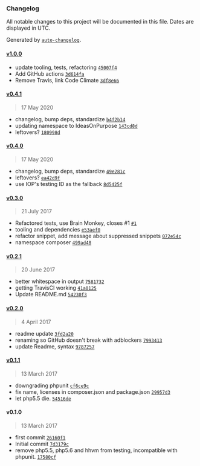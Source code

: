 ### Changelog

All notable changes to this project will be documented in this file. Dates are displayed in UTC.

Generated by [`auto-changelog`](https://github.com/CookPete/auto-changelog).

#### [v1.0.0](https://github.com/ideasonpurpose/wp-google-analytics/compare/v0.4.1...v1.0.0)

- update tooling, tests, refactoring [`45007f4`](https://github.com/ideasonpurpose/wp-google-analytics/commit/45007f40de2fe90eb6ca7d5aef21e6a7c2097698)
- Add GitHub actions [`3d614fa`](https://github.com/ideasonpurpose/wp-google-analytics/commit/3d614fa98d97591c08aa96691d8eb9db38ade153)
- Remove Travis, link Code Climate [`3df8e66`](https://github.com/ideasonpurpose/wp-google-analytics/commit/3df8e66143e2b0133f343265d186403da67a9fc2)

#### [v0.4.1](https://github.com/ideasonpurpose/wp-google-analytics/compare/v0.4.0...v0.4.1)

> 17 May 2020

- changelog, bump deps, standardize [`b4f2b14`](https://github.com/ideasonpurpose/wp-google-analytics/commit/b4f2b1419c4c619615e7e6340682c5369e90ec25)
- updating namespace to IdeasOnPurpose [`143cd8d`](https://github.com/ideasonpurpose/wp-google-analytics/commit/143cd8d96eeef0b5f38c05fee61ef4aaa24a39c8)
- leftovers? [`180998d`](https://github.com/ideasonpurpose/wp-google-analytics/commit/180998dc33620f5c67e0bb94f75204689a6a8175)

#### [v0.4.0](https://github.com/ideasonpurpose/wp-google-analytics/compare/v0.3.0...v0.4.0)

> 17 May 2020

- changelog, bump deps, standardize [`49e281c`](https://github.com/ideasonpurpose/wp-google-analytics/commit/49e281c33b2a01801ab61f3cacacfd6e28d6a9e0)
- leftovers? [`ea42d9f`](https://github.com/ideasonpurpose/wp-google-analytics/commit/ea42d9fe6ae80ace264935354aadfddd50c731bc)
- use IOP's testing ID as the fallback [`8d5425f`](https://github.com/ideasonpurpose/wp-google-analytics/commit/8d5425f660d97b5e8ac88189c43a3f4b141464a6)

#### [v0.3.0](https://github.com/ideasonpurpose/wp-google-analytics/compare/v0.2.1...v0.3.0)

> 21 July 2017

- Refactored tests, use Brain Monkey, closes #1 [`#1`](https://github.com/ideasonpurpose/wp-google-analytics/issues/1)
- tooling and dependencies [`e53aef0`](https://github.com/ideasonpurpose/wp-google-analytics/commit/e53aef003d06fa178ecd72084cd1501b77eaaa9f)
- refactor snippet, add message about suppressed snippets [`072e54c`](https://github.com/ideasonpurpose/wp-google-analytics/commit/072e54cc02e286210b7ce49b33f10a309539f696)
- namespace composer [`499ad48`](https://github.com/ideasonpurpose/wp-google-analytics/commit/499ad480a03870aa301db4aeeb422c25985a8cc0)

#### [v0.2.1](https://github.com/ideasonpurpose/wp-google-analytics/compare/v0.2.0...v0.2.1)

> 20 June 2017

- better whitespace in output [`7581732`](https://github.com/ideasonpurpose/wp-google-analytics/commit/7581732742b048c90bde755c8d9cd603ab0cbbbb)
- getting TravisCI working [`41a0125`](https://github.com/ideasonpurpose/wp-google-analytics/commit/41a01255d7ff92fad53df752b0c9a94d44a58631)
- Update README.md [`54230f3`](https://github.com/ideasonpurpose/wp-google-analytics/commit/54230f3aff68c1b9137d806e8667b08c78d70af3)

#### [v0.2.0](https://github.com/ideasonpurpose/wp-google-analytics/compare/v0.1.1...v0.2.0)

> 4 April 2017

- readme update [`3fd2a20`](https://github.com/ideasonpurpose/wp-google-analytics/commit/3fd2a201bfa7dac0868588a83ad6974f235c5e69)
- renaming so GitHub doesn't break with adblockers [`7993413`](https://github.com/ideasonpurpose/wp-google-analytics/commit/79934130e79322e2c690b477c8f4d310078d557f)
- update Readme, syntax [`9787257`](https://github.com/ideasonpurpose/wp-google-analytics/commit/978725756afcdcca6acbd9f3be34e134503b060a)

#### [v0.1.1](https://github.com/ideasonpurpose/wp-google-analytics/compare/v0.1.0...v0.1.1)

> 13 March 2017

- downgrading phpunit [`cf6ce9c`](https://github.com/ideasonpurpose/wp-google-analytics/commit/cf6ce9cde643549f2f9c1fc8b802414e9c7a7fb0)
- fix name, licenses in composer.json and package.json [`29957d3`](https://github.com/ideasonpurpose/wp-google-analytics/commit/29957d3783c396778dbd0c5ae2a9c16bfa16134b)
- let php5.5 die. [`54516de`](https://github.com/ideasonpurpose/wp-google-analytics/commit/54516de15393dfcd5c24d480c0842e728d5f79b1)

#### v0.1.0

> 13 March 2017

- first commit [`26160f1`](https://github.com/ideasonpurpose/wp-google-analytics/commit/26160f150253787383fc00e2b3979921b69efdd0)
- Initial commit [`7d3179c`](https://github.com/ideasonpurpose/wp-google-analytics/commit/7d3179c5fc695c6532261834e3cd64e0cb9d8c88)
- remove php5.5, php5.6 and hhvm from testing, incompatible with phpunit. [`17580cf`](https://github.com/ideasonpurpose/wp-google-analytics/commit/17580cff821587116054dc0b87e689f2fb24c8e7)
